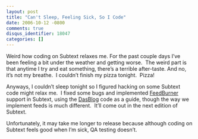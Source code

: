 ```yaml
---
layout: post
title: "Can't Sleep, Feeling Sick, So I Code"
date: 2006-10-12 -0800
comments: true
disqus_identifier: 18047
categories: []
---
```

Weird how coding on Subtext relaxes me. For the past couple days I’ve
been feeling a bit under the weather and getting worse.  The weird part
is that anytime I try and eat something, there’s a terrible after-taste.
And no, it’s not my breathe.  I couldn’t finish my pizza tonight. 
Pizza!

Anyways, I couldn’t sleep tonight so I figured hacking on some Subtext
code might relax me.  I fixed some bugs and implemented
[FeedBurner](http://feedburner.com/ "FeedBurner") support in Subtext,
using the [DasBlog](http://www.dasblog.net/ "DasBlog") code as a guide,
though the way we implement feeds is much different.  It’ll come out in
the next edition of Subtext.

Unfortunately, it may take me longer to release because although coding
on Subtext feels good when I’m sick, QA testing doesn’t.

